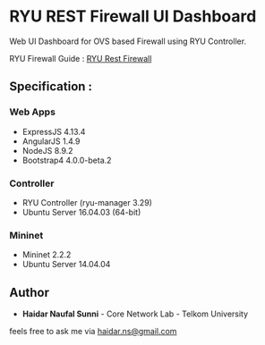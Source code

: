 # RYU REST Firewall UI Dashboard
Web UI Dashboard for OVS based Firewall using RYU Controller.

RYU Firewall Guide : [RYU Rest Firewall](https://osrg.github.io/ryu-book/en/html/rest_firewall.html)

## Specification :
### Web Apps
  * ExpressJS 4.13.4
  * AngularJS 1.4.9
  * NodeJS 8.9.2
  * Bootstrap4 4.0.0-beta.2
  
### Controller
  * RYU Controller (ryu-manager 3.29)
  * Ubuntu Server 16.04.03 (64-bit)
  
### Mininet
  * Mininet 2.2.2
  * Ubuntu Server 14.04.04
  
## Author
* **Haidar Naufal Sunni** - Core Network Lab - Telkom University

feels free to ask me via [haidar.ns@gmail.com](mailto:haidar.ns@gmail.com)
